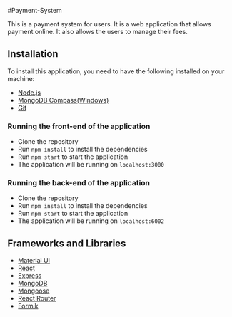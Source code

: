 #Payment-System

This is a payment system for users. It is a web application that allows payment online. It also allows the users to manage their fees.

## Installation
To install this application, you need to have the following installed on your machine:
- [Node.js](https://nodejs.org/en/)
- [MongoDB Compass(Windows)](https://downloads.mongodb.com/compass/mongodb-compass-1.33.1-win32-x64.exe)
- [Git](https://git-scm.com/)
### Running the front-end of the application
- Clone the repository
- Run `npm install` to install the dependencies
- Run `npm start` to start the application
- The application will be running on `localhost:3000`

### Running the back-end of the application
- Clone the repository
- Run `npm install` to install the dependencies
- Run `npm start` to start the application
- The application will be running on `localhost:6002`

## Frameworks and Libraries
- [Material UI](https://mui.com/)
- [React](https://reactjs.org/)
- [Express](https://expressjs.com/)
- [MongoDB](https://www.mongodb.com/)
- [Mongoose](https://mongoosejs.com/)
- [React Router](https://reactrouter.com/)
- [Formik](https://formik.org/)

